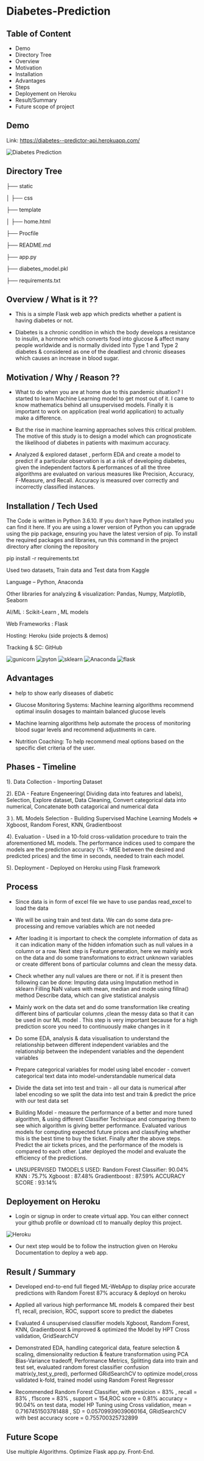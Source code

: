 # Diabetes-Prediction

Table of Content
-------------------
* Demo
* Directory Tree
* Overview
* Motivation
* Installation
* Advantages
* Steps
* Deployement on Heroku
* Result/Summary
* Future scope of project

Demo
-------
Link: https://diabetes--predictor-api.herokuapp.com/

![Diabetes Prediction](https://user-images.githubusercontent.com/41515202/95001330-75afbb00-05e6-11eb-823d-3b4b98e9321b.png)


Directory Tree
-----------------

├── static

│ ├── css

├── template

│ ├── home.html

├── Procfile

├── README.md

├── app.py

├── diabetes_model.pkl

├── requirements.txt


Overview / What is it ??
-------------------------
* This is a simple Flask web app which predicts whether a patient is having diabetes or not.

* Diabetes is a chronic condition in which the body develops a resistance to insulin, a hormone which converts food into glucose & affect many people worldwide and is normally divided into Type 1 and Type 2 diabetes & considered as one of the deadliest and chronic diseases which causes an increase in blood sugar.

Motivation / Why / Reason ??
-------------------------------
* What to do when you are at home due to this pandemic situation? I started to learn Machine Learning model to get most out of it. I came to know mathematics behind all unsupervised models. Finally it is important to work on application (real world application) to actually make a difference.

* But the rise in machine learning approaches solves this critical problem. The motive of this study is to design a model which can prognosticate the likelihood of diabetes in patients with maximum accuracy.

* Analyzed & explored dataset , perform EDA and create a model to predict if a particular observation is at a risk of developing diabetes, given the independent factors & performances of all the three algorithms are evaluated on various measures like Precision, Accuracy, F-Measure, and Recall. Accuracy is measured over correctly and incorrectly classified instances.


Installation / Tech Used
------------------------
The Code is written in Python 3.6.10. If you don't have Python installed you can find it here. If you are using a lower version of Python you can upgrade using the pip package, ensuring you have the latest version of pip. To install the required packages and libraries, run this command in the project directory after cloning the repository

pip install -r requirements.txt

Used two datasets, Train data and Test data from Kaggle

Language – Python, Anaconda

Other libraries for analyzing & visualization: Pandas, Numpy, Matplotlib, Seaborn

AI/ML : Scikit-Learn , ML models

Web Frameworks : Flask

Hosting: Heroku (side projects & demos)

Tracking & SC: GitHub


![gunicorn](https://user-images.githubusercontent.com/41515202/95001323-62045480-05e6-11eb-8002-8df9dbf65adf.png)
![pyton](https://user-images.githubusercontent.com/41515202/95001324-629ceb00-05e6-11eb-87c9-c2bceb4cac7e.png)
![sklearn](https://user-images.githubusercontent.com/41515202/95001325-63358180-05e6-11eb-9653-89e2f8a3cc37.png)
![Anaconda](https://user-images.githubusercontent.com/41515202/95001326-63ce1800-05e6-11eb-9b4c-53cc5d267a2f.png)
![flask](https://user-images.githubusercontent.com/41515202/95001327-6466ae80-05e6-11eb-89ed-8b828e7ac949.png)

 
 
Advantages
------------
* help to show early diseases of diabetic

* Glucose Monitoring Systems: Machine learning algorithms recommend optimal insulin dosages to maintain balanced glucose levels

* Machine learning algorithms help automate the process of monitoring blood sugar levels and recommend adjustments in care.

* Nutrition Coaching: To help recommend meal options based on the specific diet criteria of the user.


Phases - Timeline
-------------------
1). Data Collection - Importing Dataset

2). EDA - Feature Engeneering( Dividing data into features and labels), Selection, Explore dataset, Data Cleaning, Convert categorical data into numerical, Concatenate both catagorical and numerical data

3 ). ML Models Selection - Building Supervised Machine Learning Models => Xgboost, Random Forest, KNN, Gradientboost

4). Evaluation - Used in a 10-fold cross-validation procedure to train the aforementioned ML models. The performance indices used to compare the models are the prediction 
accuracy (% - MSE between the desired and predicted prices) and the time in seconds, needed to train each model.

5). Deployment - Deployed on Heroku using Flask framework


Process
------------
* Since data is in form of excel file we have to use pandas read_excel to load the data

* We will be using train and test data. We can do some data pre-processing and remove variables which are not needed

* After loading it is important to check the complete information of data as it can indication many of the hidden infomation such as null values in a column or a row. Next step is Feature generation, here we mainly work on the data and do some transformations to extract unknown variables or create different bons of particular columns and clean the messy data.

* Check whether any null values are there or not. if it is present then following can be done:
    Imputing data using Imputation method in sklearn
	   Filling NaN values with mean, median and mode using fillna() method
    Describe data, which can give statistical analysis

* Mainly work on the data set and do some transformation like creating different bins of particular columns ,clean the messy data so that it can be used in our ML model . This step is very important because for a high prediction score you need to continuously make changes in it

* Do some EDA, analysis & data visualisation to understand the relationship between different independent variables and the relationship between the independent variables and the dependent variables

* Prepare categorical variables for model using label encoder - convert categorical text data into model-understandable numerical data

* Divide the data set into test and train - all our data is numerical after label encoding so we split the data into test and train & predict the price with our test data set

* Building Model - measure the performance of a better and more tuned algorithm, & using different Classifier Technique and comparing them to see which algorithm is giving better performance. Evaluated various models for computing expected future prices and classifying whether this is the best time to buy the ticket. Finally after the above steps. Predict the air tickets prices, and the performance of the models is compared to each other. Later deployed the model and evaluate the efficiency of the predictions.

* UNSUPERVISED TMODELS USED: Random Forest Classifier: 90.04% KNN : 75.7% Xgboost : 87.48% Gradientboost : 87.59% ACCURACY SCORE : 93:14%

Deployement on Heroku
-------------------------
* Login or signup in order to create virtual app. You can either connect your github profile or download ctl to manually deploy this project.
 
 ![Heroku](https://user-images.githubusercontent.com/41515202/95001317-4ac56700-05e6-11eb-9450-98107d78461d.png)
 
* Our next step would be to follow the instruction given on Heroku Documentation to deploy a web app.


Result / Summary
-------------------
* Developed end-to-end full fleged ML-WebApp to display price accurate predictions with Random Forest 87% accuracy & deployd on heroku

* Applied all various high performance ML models & compared their best f1, recall, precision, ROC, support score to predict the diabetes

* Evaluated 4 unsupervised classifier models Xgboost, Random Forest, KNN, Gradientboost & improved & optimized the Model by HPT Cross validation, GridSearchCV

* Demonstrated EDA, handling categorical data, feature selection & scaling, dimensionality reduction & feature transformation using PCA Bias-Variance tradeoff, Performance Metrics, Splitting data into train and test set, evaluated random forest classifier confusion matrix(y_test,y_pred), performed GRidSearchCV to optimize model,cross validated k-fold, trained model using Random Forest Regressor

* Recommended Random Forest Classifier, with presicion = 83% , recall = 83% , f1score = 83% , support = 154,ROC score = 0.81% accuracy = 90.04% on test data, model HP Tuning using Cross validation, mean = 0.7167451503781488 , SD = 0.05709939039060164, GRidSearchCV with best accuracy score = 0.755700325732899


Future Scope
-------------------
Use multiple Algorithms.
Optimize Flask app.py.
Front-End.

